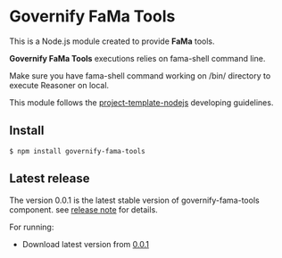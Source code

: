 # Governify FaMa Tools
This is a Node.js module created to provide **FaMa** tools.

**Governify FaMa Tools** executions relies on fama-shell command line.

Make sure you have fama-shell command working on /bin/ directory to execute Reasoner on local.

This module follows the [project-template-nodejs](https://github.com/isa-group/project-template-nodejs) developing guidelines.

## Install
```
$ npm install governify-fama-tools
```

## Latest release

The version 0.0.1 is the latest stable version of governify-fama-tools component.
see [release note](http://github.com/isa-group/governify-fama-tools/releases/tag/0.0.1) for details.

For running:

- Download latest version from [0.0.1](http://github.com/isa-group/governify-fama-tools/releases/tag/0.0.1)
